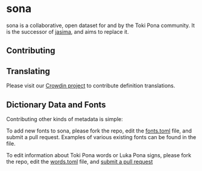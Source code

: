 # sona

sona is a collaborative, open dataset for and by the Toki Pona community.
It is the successor of [jasima](https://github.com/lipu-linku/jasima), and aims to replace it.


## Contributing

## Translating

Please visit our [Crowdin project](https://crowdin.com/project/kulupu-linku) to contribute
definition translations.

## Dictionary Data and Fonts

Contributing other kinds of metadata is simple:

To add new fonts to sona, please fork the repo, edit the [fonts.toml](/fonts.toml) file, and submit
a pull request. Examples of various existing fonts can be found in the file.

To edit information about Toki Pona words or Luka Pona signs, please fork the repo, edit the [words.toml](/words.toml) file, and [submit a pull request](https://github.com/lipu-linku/pull/new/)
